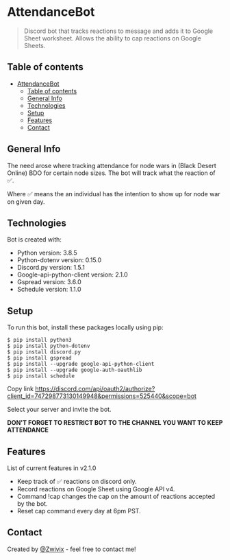 # AttendanceBot

> Discord bot that tracks reactions to message and adds it to Google Sheet worksheet. Allows the ability to cap reactions on Google Sheets.

## Table of contents
- [AttendanceBot](#attendancebot)
  - [Table of contents](#table-of-contents)
  - [General Info](#general-info)
  - [Technologies](#technologies)
  - [Setup](#setup)
  - [Features](#features)
  - [Contact](#contact)


## General Info
The need arose where tracking attendance for node wars in (Black Desert Online) BDO for certain node
sizes. The bot will track what the reaction of ✅.

Where ✅ means the an individual has the intention to show up for node war on given day.

## Technologies
Bot is created with:
* Python version: 3.8.5
* Python-dotenv version: 0.15.0
* Discord.py version: 1.5.1
* Google-api-python-client version: 2.1.0
* Gspread version: 3.6.0
* Schedule version: 1.1.0


## Setup
To run this bot, install these packages locally using pip:
```
$ pip install python3
$ pip install python-dotenv
$ pip install discord.py
$ pip install gspread
$ pip install --upgrade google-api-python-client
$ pip install --upgrade google-auth-oauthlib
$ pip install schedule
```
Copy link https://discord.com/api/oauth2/authorize?client_id=747298773130149948&permissions=525440&scope=bot

Select your server and invite the bot.

**DON'T FORGET TO RESTRICT BOT TO THE CHANNEL YOU WANT TO KEEP ATTENDANCE**

## Features
List of current features in v2.1.0
* Keep track of ✅ reactions on discord only.
* Record reactions on Google Sheet using Google API v4.
* Command !cap changes the cap on the amount of reactions accepted by the bot.
* Reset cap command every day at 6pm PST.

## Contact
Created by [@Zwivix](https://github.com/Zwivee) - feel free to contact me!
